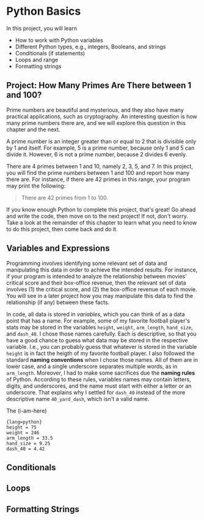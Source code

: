 # Python Basics

In this project, you will learn

* How to work with Python variables
* Different Python types, e.g., integers, Booleans, and strings
* Conditionals (if statements)
* Loops and range
* Formatting strings

## Project: How Many Primes Are There between 1 and 100?

Prime numbers are beautiful and mysterious, and they also have many practical applications, such as cryptography. An interesting question is how many prime numbers there are, and we will explore this question in this chapter and the next.

A prime number is an integer greater than or equal to 2 that is divisible only by 1 and itself. For example, 5 is a prime number, because only 1 and 5 can divide it. However, 6 is not a prime number, because 2 divides 6 evenly.

There are 4 primes between 1 and 10, namely 2, 3, 5, and 7. In this project, you will find the prime numbers between 1 and 100 and report how many there are. For instance, if there are 42 primes in this range, your program may print the following:

> There are 42 primes from 1 to 100.

If you know enough Python to complete this project, that's great! Go ahead and write the code, then move on to the next project! If not, don't worry. Take a look at the remainder of this chapter to learn what you need to know to do this project, then come back and do it.

## Variables and Expressions

Programming involves identifying some relevant set of data and manipulating
this data in order to achieve the intended results. For instance, if your
program is intended to analyze the relationship between movies' critical
score and their box-office revenue, then the relevant set of data involves
(1) the critical score, and (2) the box-office revenue of each movie. You
will see in a later project how you may manipulate this data to find the
relationship (if any) between these facts.

In code, all data is stored in *variables*, which you can think of as
a data point that has a name. For example, some of my favorite football 
player's stats may be stored in the variables `height`, `weight`, 
`arm_length`, `hand_size`, and `dash_40`. I chose those names carefully. 
Each is descriptive, so that you have a good chance to guess what data
may be stored in the respective variable. I.e., you can probably guess
that whatever is stored in the variable `height` is in fact the heigth
of my favorite football player. I also followed the standard **naming
conventions** when I chose those names.  All of them are in lower case,
and a single underscore separates multiple words, as in `arm_length`.
Moreover, I had to make some sacrifices due the **naming rules** of
Python. According to these rules, variables names may contain letters,
digits, and underscores, and the name must start with either a letter
or an underscore. That explains why I settled for `dash_40` instead of
the more descriptive name `40_yard_dash`, which isn't a valid name.

The (i-am-here)

    {lang=python}
    height = 75
    weight = 246
    arm_length = 33.5
    hand_size = 9.25
    dash_40 = 4.42

## Conditionals

## Loops

## Formatting Strings
